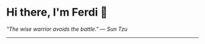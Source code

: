 <h1>Hi there, I'm Ferdi 👋</h1>

<p><em>
  "The wise warrior avoids the battle." — Sun Tzu
</em></p>

---
